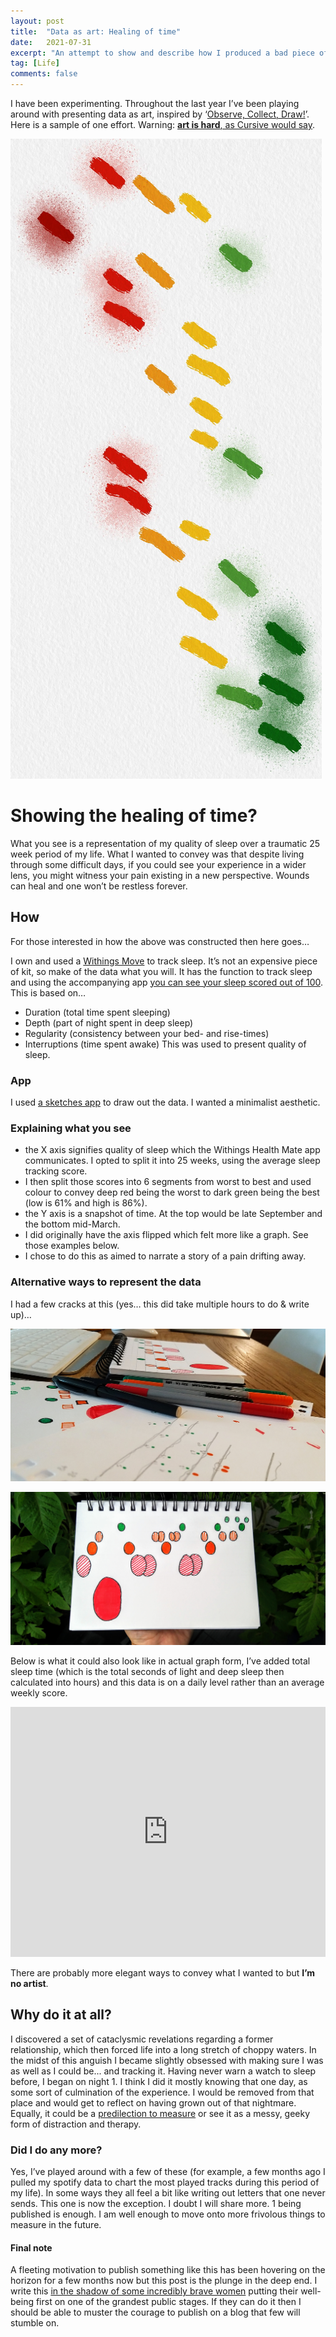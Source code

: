 ```yaml
---
layout: post
title:  "Data as art: Healing of time"
date:   2021-07-31
excerpt: "An attempt to show and describe how I produced a bad piece of ‘art’"
tag: [Life]
comments: false
---
```

I have been experimenting. Throughout the last year I’ve been playing around with presenting data as art, inspired by ‘[Observe, Collect, Draw!](http://giorgialupi.com/observe-collect-draw)’. Here is a sample of one effort. Warning: [**art is hard**, as Cursive would say](https://open.spotify.com/track/2WaPENhrq1MEy1qk6iKnCh?si=491396a2a1d74c81).

![An art piece which comprises of 6 different colours of dashes on a white background. It shows a trend from red to orange to green](https://raw.githubusercontent.com/ColinPattinson/colinpattinson.github.io/master/assets/img/Minimalist%20data%20as%20art.jpg)

# Showing the healing of time?
What you see is a representation of my quality of sleep over a traumatic 25 week period of my life. What I wanted to convey was that despite living through some difficult days, if you could see your experience in a wider lens, you might witness your pain existing in a new perspective. Wounds can heal and one won’t be restless forever.

## How
For those interested in how the above was constructed then here goes…

I own and used a [Withings Move](https://www.withings.com/uk/en/withings-move) to track sleep. It’s not an expensive piece of kit, so make of the data what you will. It has the function to track sleep and using the accompanying app [you can see your sleep scored out of 100](https://blog.withings.com/2021/01/11/sleep-score-how-is-it-computed/). This is based on…
* Duration (total time spent sleeping)
* Depth (part of night spent in deep sleep)
* Regularity (consistency between your bed- and rise-times)
* Interruptions (time spent awake) 
This was used to present quality of sleep.

### App
I used [a sketches app](https://tayasui.com/sketches/) to draw out the data. I wanted a minimalist aesthetic.

### Explaining what you see
- the X axis signifies quality of sleep which the Withings Health Mate app communicates. I opted to split it into 25 weeks, using the average sleep tracking score.
- I then split those scores into 6 segments from worst to best and used colour to convey deep red being the worst to dark green being the best (low is 61% and high is 86%).
- the Y axis is a snapshot of time. At the top would be late September and the bottom mid-March.
- I did originally have the axis flipped which felt more like a graph. See those examples below.
- I chose to do this as aimed to narrate a story of a pain drifting away.

### Alternative ways to represent the data
I had a few cracks at this (yes… this did take multiple hours to do & write up)… 

![A desk with pens all over it and pieces of paper with lots of dots and scribbles indicating some sort of work in progress](https://raw.githubusercontent.com/ColinPattinson/colinpattinson.github.io/master/assets/img/Pens%20and%20sketches.jpg)

![A drawing or piece of art that shows a graph with a colour scheme of red to green but with no words](https://raw.githubusercontent.com/ColinPattinson/colinpattinson.github.io/master/assets/img/Drawing%20of%20data.jpg)

Below is what it could also look like in actual graph form, I’ve added total sleep time (which is the total seconds of light and deep sleep then calculated into hours) and this data is on a daily level rather than an average weekly score.
<iframe title="Sleep duration and quality" aria-label="chart" id="datawrapper-chart-QcRxV" src="https://datawrapper.dwcdn.net/QcRxV/3/" scrolling="no" frameborder="0" style="width: 0; min-width: 100% !important; border: none;" height="400"></iframe><script type="text/javascript">!function(){"use strict";window.addEventListener("message",(function(e){if(void 0!==e.data["datawrapper-height"]){var t=document.querySelectorAll("iframe");for(var a in e.data["datawrapper-height"])for(var r=0;r<t.length;r++){if(t[r].contentWindow===e.source)t[r].style.height=e.data["datawrapper-height"][a]+"px"}}}))}();
</script>

There are probably more elegant ways to convey what I wanted to but **I’m no artist**.

## Why do it at all?
I discovered a set of cataclysmic revelations regarding a former relationship, which then forced life into a long stretch of choppy waters. In the midst of this anguish I became slightly obsessed with making sure I was as well as I could be... and tracking it. 
Having never warn a watch to sleep before, I began on night 1. I think I did it mostly knowing that one day, as some sort of culmination of the experience. I would be removed from that place and would get to reflect on having grown out of that nightmare.
Equally, it could be a [predilection to measure](https://colinpattinson.github.io/NHSX-updates-2/) or see it as a messy, geeky form of distraction and therapy.

### Did I do any more?
Yes, I’ve played around with a few of these (for example, a few months ago I pulled my spotify data to chart the most played tracks during this period of my life). In some ways they all feel a bit like writing out letters that one never sends. This one is now the exception. 
I doubt I will share more. 1 being published is enough. I am well enough to move onto more frivolous things to measure in the future.

#### Final note
A fleeting motivation to publish something like this has been hovering on the horizon for a few months now but this post is the plunge in the deep end. I write this [in the shadow of some incredibly brave women](https://www.theguardian.com/sport/2021/jul/28/simone-biles-receives-praise-for-prioritising-her-mental-health) putting their well-being first on one of the grandest public stages. If they can do it then I should be able to muster the courage to publish on a blog that few will stumble on. 
